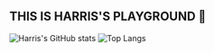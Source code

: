 ## THIS IS HARRIS'S PLAYGROUND 🌼

<!--
**HarrisLim/HarrisLim** is a ✨ _special_ ✨ repository because its `README.md` (this file) appears on your GitHub profile.

Here are some ideas to get you started:

- 🔭 I’m currently working on ...
- 🌱 I’m currently learning ...
- 👯 I’m looking to collaborate on ...
- 🤔 I’m looking for help with ...
- 💬 Ask me about ...
- 📫 How to reach me: ...
- 😄 Pronouns: ...
- ⚡ Fun fact: ...
-->
![Harris's GitHub stats](https://github-readme-stats.vercel.app/api?username=HarrisLim&hide=contribs&theme=cobalt)
![Top Langs](https://github-readme-stats.vercel.app/api/top-langs/?username=HarrisLim&&layout=compact&theme=cobalt&card-width=310)
